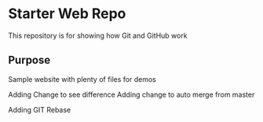 # Starter Web Repo

This repository is for showing how Git and GitHub work

## Purpose

Sample website with plenty of files for demos

Adding Change to see difference
Adding change to auto merge from master

Adding GIT Rebase